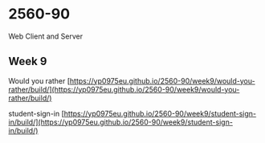 # 2560-90
Web Client and Server

## Week 9
Would you rather [https://yp0975eu.github.io/2560-90/week9/would-you-rather/build/](https://yp0975eu.github.io/2560-90/week9/would-you-rather/build/)

student-sign-in [https://yp0975eu.github.io/2560-90/week9/student-sign-in/build/](https://yp0975eu.github.io/2560-90/week9/student-sign-in/build/)